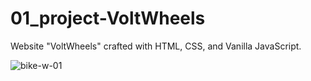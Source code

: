 # 01_project-VoltWheels

Website "VoltWheels" crafted with HTML, CSS, and Vanilla JavaScript.

![bike-w-01](https://github.com/vyportfolio1/01_project-VoltWheels/assets/136511458/d7501706-d093-463a-a159-401363428d6b)
